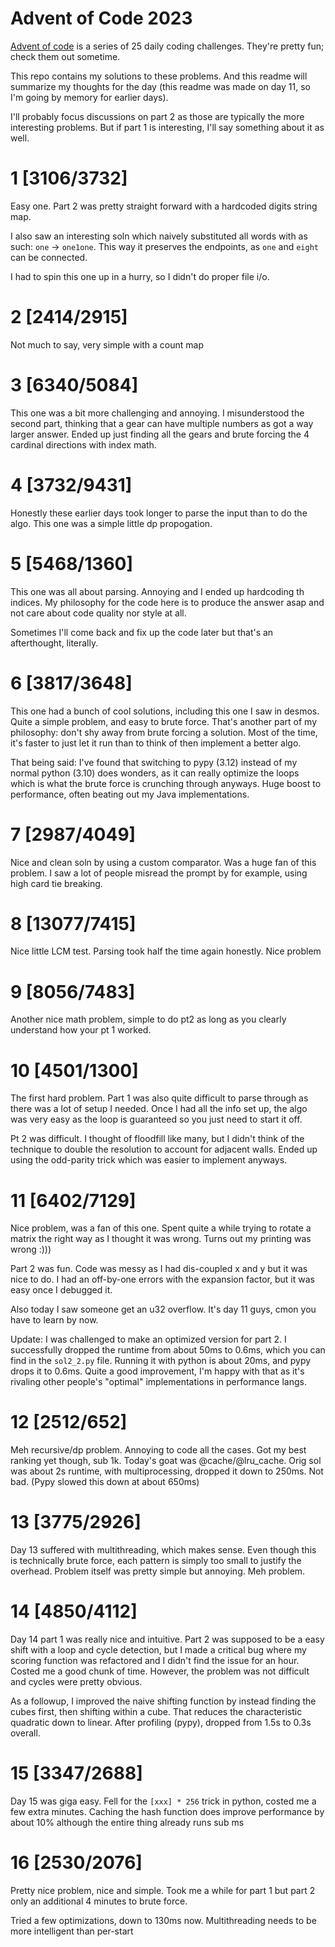 # Advent of Code 2023

[Advent of code](adventofcode.com) is a series of 25 daily coding challenges. They're pretty fun; check them out
sometime.

This repo contains my solutions to these problems. And this readme will summarize my thoughts for the day (this readme
was made on day 11, so I'm going by memory for earlier days).

I'll probably focus discussions on part 2 as those are typically the more interesting problems. But if part 1 is
interesting, I'll say something about it as well.

# 1 [3106/3732]

Easy one. Part 2 was pretty straight forward with a hardcoded digits string map.

I also saw an interesting soln which naively substituted all words with as such: `one` -> `one1one`. This way it
preserves the endpoints, as `one` and `eight` can be connected.

I had to spin this one up in a hurry, so I didn't do proper file i/o.

# 2 [2414/2915]

Not much to say, very simple with a count map

# 3 [6340/5084]

This one was a bit more challenging and annoying. I misunderstood the second part, thinking that a gear can have
multiple numbers as got a way larger answer.
Ended up just finding all the gears and brute forcing the 4 cardinal directions with index math.

# 4 [3732/9431]

Honestly these earlier days took longer to parse the input than to do the algo. This one was a simple little dp
propogation.

# 5 [5468/1360]

This one was all about parsing. Annoying and I ended up hardcoding th indices. My philosophy for the code here is to
produce the answer asap and not care about code quality nor style at all.

Sometimes I'll come back and fix up the code later but that's an afterthought, literally.

# 6 [3817/3648]

This one had a bunch of cool solutions, including this one I saw in desmos. Quite a simple problem, and easy to brute
force. That's another part of my philosophy: don't shy away from brute forcing a solution. Most of the time, it's faster
to just let it run than to think of then implement a better algo.

That being said: I've found that switching to pypy (3.12) instead of my normal python (3.10) does wonders, as it can
really optimize the loops which is what the brute force is crunching through anyways. Huge boost to performance, often
beating out my Java implementations.

# 7 [2987/4049]

Nice and clean soln by using a custom comparator. Was a huge fan of this problem. I saw a lot of people misread the
prompt by for example, using high card tie breaking.

# 8 [13077/7415]

Nice little LCM test. Parsing took half the time again honestly. Nice problem

# 9 [8056/7483]

Another nice math problem, simple to do pt2 as long as you clearly understand how your pt 1 worked.

# 10 [4501/1300]

The first hard problem. Part 1 was also quite difficult to parse through as there was a lot of setup I needed. Once I
had all the info set up, the algo was very easy as the loop is guaranteed so you just need to start it off.

Pt 2 was difficult. I thought of floodfill like many, but I didn't think of the technique to double the resolution to
account for adjacent walls. Ended up using the odd-parity trick which was easier to implement anyways.

# 11 [6402/7129]

Nice problem, was a fan of this one. Spent quite a while trying to rotate a matrix the right way as I thought it was
wrong. Turns out my printing was wrong :)))

Part 2 was fun. Code was messy as I had dis-coupled x and y but it was nice to do. I had an off-by-one errors with the
expansion factor, but it was easy once I debugged it.

Also today I saw someone get an u32 overflow. It's day 11 guys, cmon you have to learn by now.

Update: I was challenged to make an optimized version for part 2. I successfully dropped the runtime from about 50ms to
0.6ms, which you can find in the `sol2_2.py` file. Running it with python is about 20ms, and pypy drops it to 0.6ms.
Quite a good improvement, I'm happy with that as it's rivaling other people's "optimal" implementations in performance
langs.

# 12 [2512/652]

Meh recursive/dp problem. Annoying to code all the cases. Got my best ranking yet though, sub 1k. Today's goat was
@cache/@lru_cache. Orig sol was about 2s runtime, with multiprocessing, dropped it down to 250ms. Not bad. (Pypy slowed
this down at about 650ms)

# 13 [3775/2926]

Day 13 suffered with multithreading, which makes sense. Even though this is technically brute force, each pattern is
simply too small to justify the overhead. Problem itself was pretty simple but annoying. Meh problem.

# 14 [4850/4112]

Day 14 part 1 was really nice and intuitive. Part 2 was supposed to be a easy shift with a loop and cycle detection, but
I made a critical bug where my scoring function was refactored and I didn't find the issue for an hour. Costed me a good
chunk of time. However, the problem was not difficult and cycles were pretty obvious.

As a followup, I improved the naive shifting function by instead finding the cubes first, then shifting within a cube.
That reduces the characteristic quadratic down to linear. After profiling (pypy), dropped from 1.5s to 0.3s overall.

# 15 [3347/2688]

Day 15 was giga easy. Fell for the `[xxx] * 256` trick in python, costed me a few extra minutes. Caching the hash
function does improve performance by about 10% although the entire thing already runs sub ms

# 16 [2530/2076]

Pretty nice problem, nice and simple. Took me a while for part 1 but part 2 only an additional 4 minutes to brute force.

Tried a few optimizations, down to 130ms now. Multithreading needs to be more intelligent than per-start 